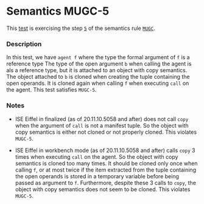 # Semantics MUGC-5

This [test](.) is exercising the step [`5`](../Readme.md) of the semantics rule [`MUGC`](../../mugc/Readme.md).

### Description

In this test, we have `agent f` where the type the formal argument of `f` is a reference type The type of the open argument `b` when calling the agent is als a reference type, but it is attached to an object with copy semantics. The object attached to `b` is cloned when creating the tuple containing the open operands. It is cloned again when calling `f` when executing `call` on the agent. This test satisfies `MUGC-5`.

### Notes

* ISE Eiffel in finalized (as of 20.11.10.5058 and after) does not call `copy` when the argument of `call` is not a manifest tuple. So the object with copy semantics is either not cloned or not properly cloned. This violates `MUGC-5`.

* ISE Eiffel in workbench mode (as of 20.11.10.5058 and after) calls `copy` 3 times when executing `call` on the agent. So the object with copy semantics is cloned too many times. It should be cloned only once when calling `f`, or at most twice if the item extracted from the tuple containing the open operands is stored in a temporary variable before being passed as argument to `f`. Furthermore, despite these 3 calls to `copy`, the object with copy semantics does not seem to be cloned. This violates `MUGC-5`.
